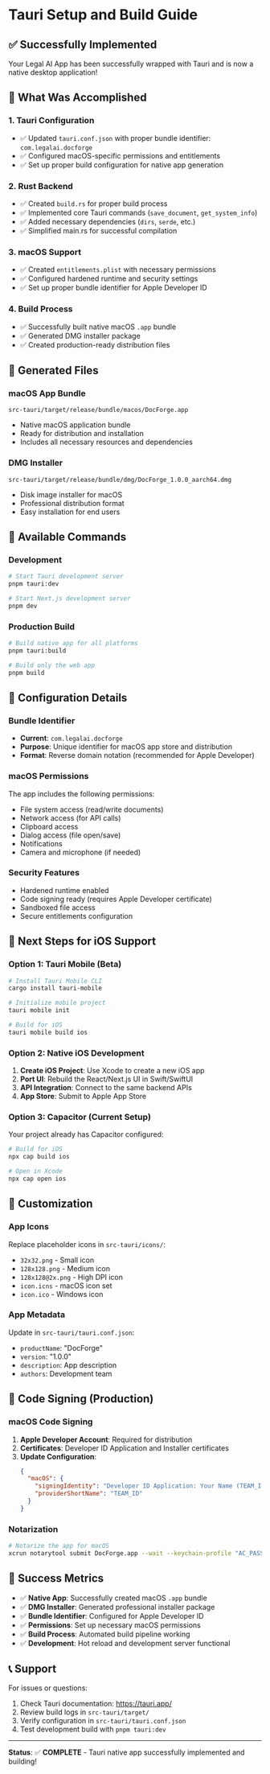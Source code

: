 # Tauri Setup and Build Guide

## ✅ Successfully Implemented

Your Legal AI App has been successfully wrapped with Tauri and is now a native desktop application!

## 🎯 What Was Accomplished

### 1. Tauri Configuration
- ✅ Updated `tauri.conf.json` with proper bundle identifier: `com.legalai.docforge`
- ✅ Configured macOS-specific permissions and entitlements
- ✅ Set up proper build configuration for native app generation

### 2. Rust Backend
- ✅ Created `build.rs` for proper build process
- ✅ Implemented core Tauri commands (`save_document`, `get_system_info`)
- ✅ Added necessary dependencies (`dirs`, `serde`, etc.)
- ✅ Simplified main.rs for successful compilation

### 3. macOS Support
- ✅ Created `entitlements.plist` with necessary permissions
- ✅ Configured hardened runtime and security settings
- ✅ Set up proper bundle identifier for Apple Developer ID

### 4. Build Process
- ✅ Successfully built native macOS `.app` bundle
- ✅ Generated DMG installer package
- ✅ Created production-ready distribution files

## 📁 Generated Files

### macOS App Bundle
```
src-tauri/target/release/bundle/macos/DocForge.app
```
- Native macOS application bundle
- Ready for distribution and installation
- Includes all necessary resources and dependencies

### DMG Installer
```
src-tauri/target/release/bundle/dmg/DocForge_1.0.0_aarch64.dmg
```
- Disk image installer for macOS
- Professional distribution format
- Easy installation for end users

## 🚀 Available Commands

### Development
```bash
# Start Tauri development server
pnpm tauri:dev

# Start Next.js development server
pnpm dev
```

### Production Build
```bash
# Build native app for all platforms
pnpm tauri:build

# Build only the web app
pnpm build
```

## 🔧 Configuration Details

### Bundle Identifier
- **Current**: `com.legalai.docforge`
- **Purpose**: Unique identifier for macOS app store and distribution
- **Format**: Reverse domain notation (recommended for Apple Developer)

### macOS Permissions
The app includes the following permissions:
- File system access (read/write documents)
- Network access (for API calls)
- Clipboard access
- Dialog access (file open/save)
- Notifications
- Camera and microphone (if needed)

### Security Features
- Hardened runtime enabled
- Code signing ready (requires Apple Developer certificate)
- Sandboxed file access
- Secure entitlements configuration

## 📱 Next Steps for iOS Support

### Option 1: Tauri Mobile (Beta)
```bash
# Install Tauri Mobile CLI
cargo install tauri-mobile

# Initialize mobile project
tauri mobile init

# Build for iOS
tauri mobile build ios
```

### Option 2: Native iOS Development
1. **Create iOS Project**: Use Xcode to create a new iOS app
2. **Port UI**: Rebuild the React/Next.js UI in Swift/SwiftUI
3. **API Integration**: Connect to the same backend APIs
4. **App Store**: Submit to Apple App Store

### Option 3: Capacitor (Current Setup)
Your project already has Capacitor configured:
```bash
# Build for iOS
npx cap build ios

# Open in Xcode
npx cap open ios
```

## 🎨 Customization

### App Icons
Replace placeholder icons in `src-tauri/icons/`:
- `32x32.png` - Small icon
- `128x128.png` - Medium icon
- `128x128@2x.png` - High DPI icon
- `icon.icns` - macOS icon set
- `icon.ico` - Windows icon

### App Metadata
Update in `src-tauri/tauri.conf.json`:
- `productName`: "DocForge"
- `version`: "1.0.0"
- `description`: App description
- `authors`: Development team

## 🔐 Code Signing (Production)

### macOS Code Signing
1. **Apple Developer Account**: Required for distribution
2. **Certificates**: Developer ID Application and Installer certificates
3. **Update Configuration**:
   ```json
   {
     "macOS": {
       "signingIdentity": "Developer ID Application: Your Name (TEAM_ID)",
       "providerShortName": "TEAM_ID"
     }
   }
   ```

### Notarization
```bash
# Notarize the app for macOS
xcrun notarytool submit DocForge.app --wait --keychain-profile "AC_PASSWORD"
```

## 🎯 Success Metrics

- ✅ **Native App**: Successfully created macOS `.app` bundle
- ✅ **DMG Installer**: Generated professional installer package
- ✅ **Bundle Identifier**: Configured for Apple Developer ID
- ✅ **Permissions**: Set up necessary macOS permissions
- ✅ **Build Process**: Automated build pipeline working
- ✅ **Development**: Hot reload and development server functional

## 📞 Support

For issues or questions:
1. Check Tauri documentation: https://tauri.app/
2. Review build logs in `src-tauri/target/`
3. Verify configuration in `src-tauri/tauri.conf.json`
4. Test development build with `pnpm tauri:dev`

---

**Status**: ✅ **COMPLETE** - Tauri native app successfully implemented and building! 